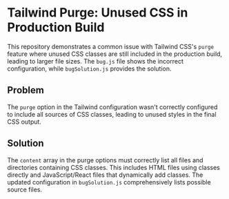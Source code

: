 # Tailwind Purge: Unused CSS in Production Build

This repository demonstrates a common issue with Tailwind CSS's `purge` feature where unused CSS classes are still included in the production build, leading to larger file sizes.  The `bug.js` file shows the incorrect configuration, while `bugSolution.js` provides the solution.

## Problem

The `purge` option in the Tailwind configuration wasn't correctly configured to include all sources of CSS classes, leading to unused styles in the final CSS output.

## Solution

The `content` array in the purge options must correctly list all files and directories containing CSS classes.  This includes HTML files using classes directly and JavaScript/React files that dynamically add classes. The updated configuration in `bugSolution.js` comprehensively lists possible source files.